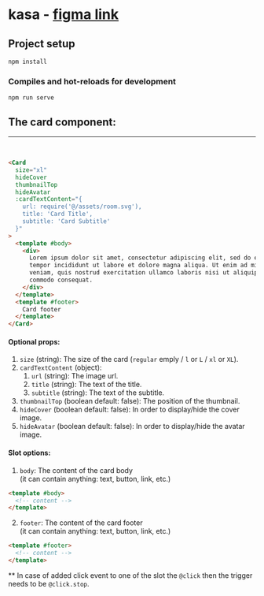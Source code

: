 # kasa - [figma link](https://www.figma.com/file/7nSuhkrcrSKtzuAlOSAeRf/Card-component?node-id=3%3A55)

## Project setup

```
npm install
```

### Compiles and hot-reloads for development

```
npm run serve
```

## The card component:

---

<br />

```html
<Card
  size="xl"
  hideCover
  thumbnailTop
  hideAvatar
  :cardTextContent="{
    url: require('@/assets/room.svg'),
    title: 'Card Title',
    subtitle: 'Card Subtitle'
  }"
>
  <template #body>
    <div>
      Lorem ipsum dolor sit amet, consectetur adipiscing elit, sed do eiusmod
      tempor incididunt ut labore et dolore magna aliqua. Ut enim ad minim
      veniam, quis nostrud exercitation ullamco laboris nisi ut aliquip ex ea
      commodo consequat.
    </div>
  </template>
  <template #footer>
    Card footer
  </template>
</Card>
```

#### Optional props:

1. `size` (string): The size of the card (`regular` emply / `l` or `L` / `xl` or `XL`).
2. `cardTextContent` (object):
   1. `url` (string): The image url.
   2. `title` (string): The text of the title.
   3. `subtitle` (string): The text of the subtitle.
3. `thumbnailTop` (boolean default: false): The position of the thumbnail.
4. `hideCover` (boolean default: false): In order to display/hide the cover image.
5. `hideAvatar` (boolean default: false): In order to display/hide the avatar image.

#### Slot options:

1. `body`: The content of the card body \
   (it can contain anything: text, button, link, etc.)

```html
<template #body>
  <!-- content -->
</template>
```

2. `footer`: The content of the card footer \
   (it can contain anything: text, button, link, etc.)

```html
<template #footer>
  <!-- content -->
</template>
```

\*\* In case of added click event to one of the slot the `@click` then the trigger needs to be `@click.stop`.
